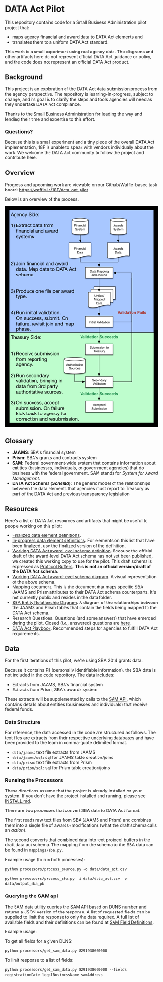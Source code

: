 # DATA Act Pilot

This repository contains code for a Small Business Administration pilot project that:
* maps agency financial and award data to DATA Act elements and
* translates them to a uniform DATA Act standard.

This work is a small experiment using real agency data. The diagrams and other artifacts here do not represent official DATA Act guidance or policy, and the code does not represent an official DATA Act product.

## Background

This project is an exploration of the DATA Act data submission process from the agency perspective. The repository is learning-in-progress, subject to change, and its goal is to clarify the steps and tools agencies will need as they undertake DATA Act compliance.

Thanks to the Small Business Administration for leading the way and lending their time and expertise to this effort.

### Questions?

Because this is a small experiment and a tiny piece of the overall DATA Act implementation, 18F is unable to speak with vendors individually about the work. We welcome the DATA Act community to follow the project and contribute here.

## Overview

Progress and upcoming work are viewable on our Github/Waffle-based task board: https://waffle.io/18F/data-act-pilot

Below is an overview of the process.

![DATA Act Pilot Process Flow](https://raw.githubusercontent.com/18F/data-act-pilot/master/updated-validation-flow.png)

## Glossary
* **JAAMS**: SBA's financial system
* **Prism**: SBA's grants and contracts system
* **SAM**: Federal government-wide system that contains information about entities (businesses, individuals, or government agencies) that do business with the federal government. SAM stands for _System for Award Management_.
* **DATA Act Schema (_Schema_)**: The generic model of the relationships between the data elements that agencies must report to Treasury as part of the DATA Act and previous transparency legislation.

## Resources
Here's a list of DATA Act resources and artifacts that might be useful to people working on this pilot:

* [Finalized data element definitions](https://max.gov/maxportal/assets/public/offm/DataStandardsFinal.htm "Finalized Data Act Element Definitions").
* [In-progress data element definitions](http://fedspendingtransparency.github.io/dataelements/ "Collaboration Space: Federal Spending Data Elements"). For elements on this list that have been finalized, use the finalized version of the definition.
* [Working DATA Act award-level schema definition](https://github.com/18F/data-act-pilot/blob/master/schema/data-act-schema.proto). Because the official draft of the award-level DATA Act schema has not yet been published, we created this working copy to use for the pilot. This draft schema is expressed as [Protocol Buffers](https://developers.google.com/protocol-buffers/). **This is not an official version/draft of the DATA Act schema**.
* [Working DATA Act award-level schema diagram](https://raw.githubusercontent.com/18F/data-act-pilot/master/schema/data-act-schema.png "Draft DATA Act award-level schema diagram"). A visual representation of the above schema.
* Mapping document. This is the document that maps specific SBA JAAMS and Prism attributes to their DATA Act schema counterparts. It's not currently public and resides in the data folder.
* [SBA Entity Relationship Diagram](https://raw.githubusercontent.com/18F/data-act-pilot/master/assets/images/jaams-prism-data-act-mapping.png "SBA ERD"). A diagram of the relationships between the JAAMS and Prism tables that contain the fields being mapped to the DATA Act schema.
* [Research Questions](https://github.com/18F/data-act-pilot/labels/research%20questions "open issues labeled as 'research'"). Questions (and some answers) that have emerged during the pilot. Closed (_i.e._, answered) questions are [here](https://github.com/18F/data-act-pilot/issues?q=label%3A%22research+questions%22+is%3Aclosed "closed issues labeled as 'research'").
* [DATA Act Playbook](https://www.usaspending.gov/Documents/Summary%20of%20DATA%20Act%20Playbook.pdf "DATA Act Playbook"). Recommended steps for agencies to fulfill DATA Act requirements.

## Data
For the first iterations of this pilot, we're using SBA 2014 grants data.

Because it contains PII (personally identifiable information), the SBA data is not included in the code repository. The data includes:

* Extracts from JAAMS, SBA's financial system
* Extracts from Prism, SBA's awards system

These extracts will be supplemented by calls to the [SAM API](https://gsa.github.io/sam_api/sam/index.html), which contains details about entities (businesses and individuals) that receive federal funds.

### Data Structure
For reference, the data accessed in the code are structured as follows. The text files are extracts from their respective underlying databases and have been provided to the team in comma-quote delimited format.

* `data/jaams`: text file extracts from JAAMS
* `data/jaams/sql`: sql for JAAMS table creation/joins
* `data/prism`: text file extracts from Prism
* `data/prism/sql`: sql for Prism table creation/joins

### Running the Processors
These directions assume that the project is already installed on your system. If you don't have the project installed and running, please see [INSTALL.md](INSTALL.md "Installation instructions").

There are two processes that convert SBA data to DATA Act format.

The first reads raw text files from SBA (JAAMS and Prism) and combines them into a single file of awards+modifications (what the [draft schema](https://raw.githubusercontent.com/18F/data-act-pilot/master/schema/data-act-schema.png) calls an _action_).

The second converts that combined data into text protocol buffers in the draft data act schema. The mapping from the schema to the SBA data can be found in `mappings/sba.py`.

Example usage (to run both processes):

`python processors/process_source.py -o data/data_act.csv`

`python processors/process_sba.py -i data/data_act.csv -o data/output_sba_pb`

### Querying the SAM api
The SAM data utility queries the SAM API based on DUNS number and returns a JSON version of the response. A list of requested fields can be supplied to limit the response to only the data required. A full list of available fields and their definitions can be found at [SAM Field Definitions](http://gsa.github.io/sam_api/sam/fields.html).

Example usage:

To get all fields for a given DUNS:

`python processors/get_sam_data.py 8291938660000`

To limit response to a list of fields:

`python processors/get_sam_data.py 8291938660000 --fields registrationDate legalBusinessName samAddress`
